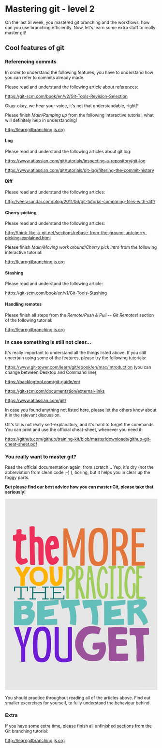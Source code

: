 # Mastering git - level 2

On the last SI week, you mastered git branching and the workflows, how can you use branching efficiently. Now, let's learn some extra stuff to really master git!

## Cool features of git

### Referencing commits

In order to understand the following features, you have to understand how you can refer to commits already made.

Please read and understand the following article about references:

<https://git-scm.com/book/en/v2/Git-Tools-Revision-Selection>

Okay-okay, we hear your voice, it's not that understandable, right? 

Please finish _Main/Ramping up_ from the following interactive tutorial, what will definitely help in understanding!

<http://learngitbranching.js.org>

#### Log

Please read and understand the following articles about git log:

<https://www.atlassian.com/git/tutorials/inspecting-a-repository/git-log>

<https://www.atlassian.com/git/tutorials/git-log/filtering-the-commit-history>

#### Diff

Please read and understand the following articles:

<http://veerasundar.com/blog/2011/06/git-tutorial-comparing-files-with-diff/>

#### Cherry-picking

Please read and understand the following articles:

<http://think-like-a-git.net/sections/rebase-from-the-ground-up/cherry-picking-explained.html>

Please finish _Main/Moving work around/Cherry pick intro_ from the following interactive tutorial:

<http://learngitbranching.js.org>

#### Stashing

Please read and understand the following article:

<https://git-scm.com/book/en/v1/Git-Tools-Stashing>

#### Handling remotes

Please finish all steps from the _Remote/Push & Pull -- Git Remotes!_ section of the following tutorial:

<http://learngitbranching.js.org>

### In case something is still not clear...

It's really important to understand all the things listed above. If you still uncertain using some of the features, please try the following tutorials:

<https://www.git-tower.com/learn/git/ebook/en/mac/introduction> (you can change between Desktop and Command line)

<https://backlogtool.com/git-guide/en/>

<https://git-scm.com/documentation/external-links>

<https://www.atlassian.com/git/>

In case you found anything not listed here, please let the others know about it in the relevant discussion.

Git's UI is not really self-explanatory, and it's hard to forget the commands. You can print and use the official cheat-sheet, whenever you need it:

<https://github.com/github/training-kit/blob/master/downloads/github-git-cheat-sheet.pdf>

### You really want to master git?

Read the official documentation again, from scratch... Yep, it's dry (not the abbreviation from clean code ;-) ), boring, but it helps you in clear up the foggy parts.

**But please find our best advice how you can master Git, please take that seriously!**

![Practice-Makes-Better-gray-free-download.jpg](media/Python%20module%20resources/Practice-Makes-Better-gray-free-download.jpg)

You should practice throughout reading all of the articles above. Find out smaller excercises for yourself, to fully understand the behaviour behind.

### Extra

If you have some extra time, please finish all unfinished sections from the Git branching tutorial:

<http://learngitbranching.js.org>

